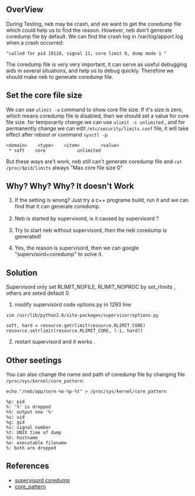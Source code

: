 ## OverView
During Testing, neb may be crash, and we want to get the coredump file which could help us to find the reason. However, neb don't generate coredump file by default.  We can find the crash log in /var/log/apport.log when a crash occurred:

```
"called for pid 10110, signal 11, core limit 0, dump mode 1 "
```
The coredump file is very very important, it can serve as useful debugging aids in several situations, and help us to debug quickly. Therefore we should make neb to generate coredump file.

## Set the core file size
 
We can use  `ulimit -a` command to show core file size. If it's size is zero, which means coredump file is disabled, then we should set a value for core file size. for temporarily change we can use `ulimit -c unlimited` , and for permanently change we can edit `/etc/security/limits.conf` file, it will take effect after reboot or command `sysctl -p`.

```
<domain>    <type>    <item>        <value>
 * soft    core            unlimited
```

But these ways are't work, neb still can't generate coredump file and `cat /proc/$pid/limits` always "Max core file size  0"

## Why? Why? Why?  It doesn't Work

1. If the setting is wrong? Just try a c++ programe build, run it and we can find that it can generate coredump.

2. Neb is started by supervisord,  is it caused by supervisord？
3. Try to start neb without supervisord, then the neb coredump is generated!
4. Yes, the reason is supervisord, then we can google "supervisord+coredump" to solve it.

## Solution

Supervisord only set RLIMIT_NOFILE, RLIMIT_NOPROC by set_rlimits , others are seted default 0 
  1. modify supervisord code options.py in 1293 line 
```
vim /usr/lib/python2.6/site-packages/supervisor/options.py

soft, hard = resource.getrlimit(resource.RLIMIT_CORE)
resource.setrlimit(resource.RLIMIT_CORE, (-1, hard))
```
  2. restart supervisord and it works .

## Other seetings
You can also change the name and path of coredump file by changing file `/proc/sys/kernel/core_pattern`:

```
echo "/neb/app/core-%e-%p-%t" > /proc/sys/kernel/core_pattern

%p: pid
%: '%' is dropped
%%: output one '%'
%u: uid
%g: gid
%s: signal number
%t: UNIX time of dump
%h: hostname
%e: executable filename
%: both are dropped
```
## References

* [supervisord coredump](https://www.jianshu.com/p/f5920842b27b)
* [core_pattern](https://sigquit.wordpress.com/tag/core_pattern/)
